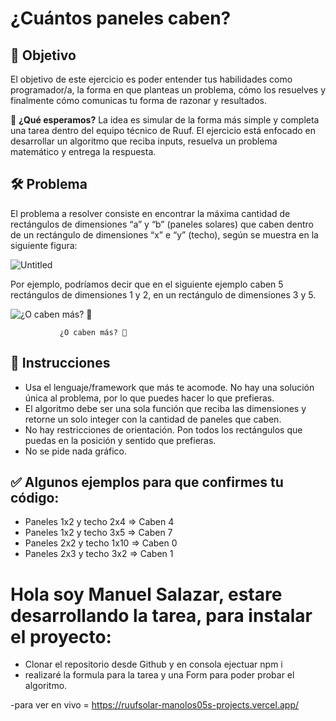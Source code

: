 # ¿Cuántos paneles caben?

## 🎯 Objetivo

El objetivo de este ejercicio es poder entender tus habilidades como programador/a, la forma en que planteas un problema, cómo los resuelves y finalmente cómo comunicas tu forma de razonar y resultados.

🙂 **¿Qué esperamos?** La idea es simular de la forma más simple y completa una tarea dentro del equipo técnico de Ruuf. El ejercicio está enfocado en desarrollar un algoritmo que reciba inputs, resuelva un problema matemático y entrega la respuesta.


## 🛠️ Problema

El problema a resolver consiste en encontrar la máxima cantidad de rectángulos de dimensiones “a” y “b” (paneles solares) que caben dentro de un rectángulo de dimensiones “x” e “y” (techo), según se muestra en la siguiente figura:

![Untitled](https://prod-files-secure.s3.us-west-2.amazonaws.com/5fd840ef-599c-4be1-aeef-1ea8a114fce5/9dd7880a-77cd-4127-984b-00d26d5549bd/Untitled.png)

Por ejemplo, podríamos decir que en el siguiente ejemplo caben 5 rectángulos de dimensiones 1 y 2, en un rectángulo de dimensiones 3 y 5.

![               ¿O caben más? 👀](https://prod-files-secure.s3.us-west-2.amazonaws.com/5fd840ef-599c-4be1-aeef-1ea8a114fce5/f2217992-2d65-47e2-9865-087d5dbbb978/Untitled.png)

               ¿O caben más? 👀

## 📜 Instrucciones

- Usa el lenguaje/framework que más te acomode. No hay una solución única al problema, por lo que puedes hacer lo que prefieras.
- El algoritmo debe ser una sola función que reciba las dimensiones y retorne un solo integer con la cantidad de paneles que caben.
- No hay restricciones de orientación. Pon todos los rectángulos que puedas en la posición y sentido que prefieras.
- No se pide nada gráfico.

## ✅ Algunos ejemplos para que confirmes tu código:

- Paneles 1x2 y techo 2x4 ⇒ Caben 4
- Paneles 1x2 y techo 3x5 ⇒ Caben 7
- Paneles 2x2 y techo 1x10 ⇒ Caben 0
- Paneles 2x3 y techo 3x2 ⇒ Caben 1


# Hola soy Manuel Salazar, estare desarrollando la tarea, para instalar el proyecto:
- Clonar el repositorio desde Github y en consola ejectuar npm i 
- realizaré la formula para la tarea y una Form para poder probar el algoritmo.

-para ver en vivo = https://ruufsolar-manolos05s-projects.vercel.app/